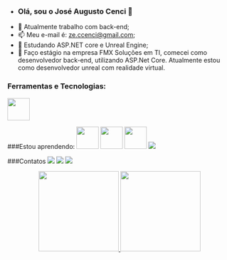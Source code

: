 - ### Olá, sou o José Augusto Cenci 👋
- 👜 Atualmente trabalho com back-end;
- 📫 Meu e-mail é: ze.ccenci@gmail.com;
- 👀 Estudando ASP.NET core e Unreal Engine;
- 💞️ Faço estágio na empresa FMX Soluções em TI, comecei como desenvolvedor back-end, utilizando ASP.Net Core.
Atualmente estou como desenvolvedor unreal com realidade virtual. 
 

<!---
cenciW/cenciW is a ✨ special ✨ repository because its `README.md` (this file) appears on your GitHub profile.
You can click the Preview link to take a look at your changes.
--->

### Ferramentas e Tecnologias:
<img src="https://cdn.jsdelivr.net/gh/devicons/devicon/icons/git/git-original.svg" width="50" height="50"/>



###Estou aprendendo:
<img src="https://cdn.jsdelivr.net/gh/devicons/devicon/icons/dotnetcore/dotnetcore-original.svg" width="50" height="50"/> <img src="https://cdn.jsdelivr.net/gh/devicons/devicon/icons/cplusplus/cplusplus-original.svg" width="50" height="50" /> <img src="https://img.icons8.com/color/48/000000/microsoft-sql-server.png" width = "50" heigth = "50"/> <img src="https://img.icons8.com/ios-filled/50/000000/unreal-engine.png"/>


###Contatos
<a href="https://www.instagram.com/ze_cenci/" target="_blank"><img src="https://img.shields.io/badge/-Instagram-%23E4405F?style=for-the-badge&logo=instagram&logoColor=white" target="_blank"></a>
<a href = "ze.ccenci@gmail.com"><img src="https://img.shields.io/badge/Gmail-D14836?style=for-the-badge&logo=gmail&logoColor=white" target="_blank"></a>
<a href="https://www.linkedin.com/in/jose-augusto-cenci-castilho-94282420a/" target="_blank"><img src="https://img.shields.io/badge/-LinkedIn-%230077B5?style=for-the-badge&logo=linkedin&logoColor=white" target="_blank"></a>   


<div align="center">
<a href="https://github.com/cenciW"> <img height="180em" src="https://github-readme-stats.vercel.app/api/top-langs/?username=cenciW&layout=compact&langs_count=7&theme=dracula" />  <img height="180em" src="https://github-readme-stats.vercel.app/api?username=cenciW&show_icons=true&theme=dracula&include_all_commits=true&count_private=true"/>
</div>
  
 <!---![Snake animation](https://github.com/seu-usuário-aqui/seu-usuário-aqui/blob/output/github-contribution-grid-snake.svg)
--->
